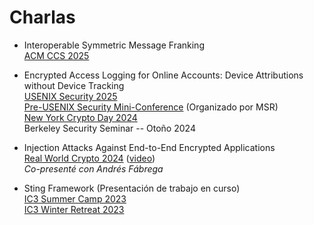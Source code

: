# Charlas
- Interoperable Symmetric Message Franking\
[ACM CCS 2025](https://www.sigsac.org/ccs/CCS2025/schedule/#E1)

- Encrypted Access Logging for Online Accounts: Device Attributions without Device Tracking\
[USENIX Security 2025](https://www.usenix.org/conference/usenixsecurity25/presentation/ortega-perez)\
[Pre-USENIX Security Mini-Conference](https://www.microsoft.com/en-us/research/event/pre-usenix-security-mini-conference/) (Organizado por MSR)\
[New York Crypto Day 2024](https://nycryptoday.wordpress.com/2024/09/)\
Berkeley Security Seminar -- Otoño 2024

- Injection Attacks Against End-to-End Encrypted Applications\
[Real World Crypto 2024](https://rwc.iacr.org/2024/)
([video](https://www.youtube.com/watch?v=-M-E3uDS0t8))\
_Co-presenté con Andrés Fábrega_

- Sting Framework (Presentación de trabajo en curso)\
[IC3 Summer Camp 2023](https://www.initc3.org/events/2023-06-12-ic3-blockchain-camp-2023)\
[IC3 Winter Retreat 2023](https://www.initc3.org/events/2023-01-15-ic3-winter-retreat-2023)
